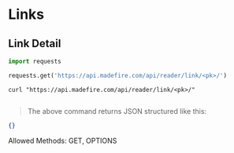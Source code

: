 # Links

## Link Detail

```python
import requests

requests.get('https://api.madefire.com/api/reader/link/<pk>/')
```

```shell
curl "https://api.madefire.com/api/reader/link/<pk>/"
```

```javascript
```

> The above command returns JSON structured like this:

```json
{}
```

Allowed Methods: GET, OPTIONS


